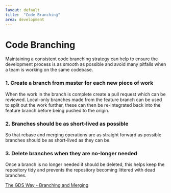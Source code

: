 ```yaml
---
layout: default
title:  "Code Branching"
area: development
---
```


# Code Branching

Maintaining a consistent code branching strategy can help to ensure the development process is as smooth as possible and avoid many pitfalls when a team is  working on the same codebase.

### 1. Create a branch from master for each new piece of work
When the work in the branch is complete create a pull request which can be reviewed. Local-only branches made from the feature branch can be used to split out the work further, these can then be re-integrated back into the feature branch before being pushed to the origin.

### 2. Branches should be as short-lived as possible
So that rebase and merging operations are as straight forward as possible branches should be as short-lived as they can be. 

### 3. Delete branches when they are no-longer needed
Once a branch is no longer needed it should be deleted, this helps keep the repository tidy and prevents the repository becoming littered with dead branches.

[The GDS Way - Branching and Merging](https://gds-way.cloudapps.digital/standards/source-code.html#branching-merging-conventions)